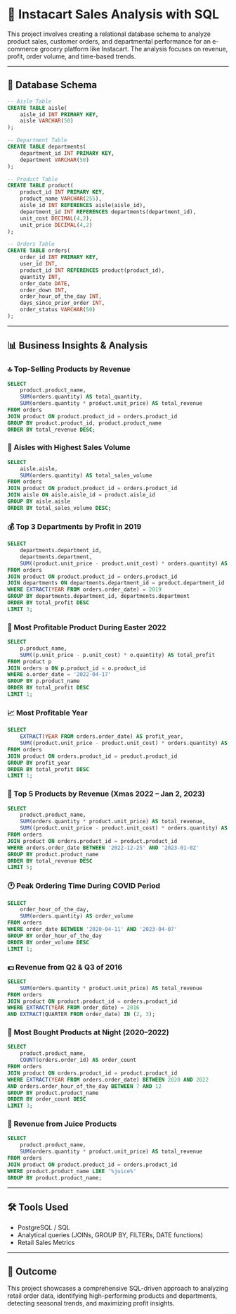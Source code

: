 # 🛒 Instacart Sales Analysis with SQL

This project involves creating a relational database schema to analyze product sales, customer orders, and departmental performance for an e-commerce grocery platform like Instacart. The analysis focuses on revenue, profit, order volume, and time-based trends.

---

## 🧱 Database Schema

```sql
-- Aisle Table
CREATE TABLE aisle(
    aisle_id INT PRIMARY KEY,
    aisle VARCHAR(50)
);

-- Department Table
CREATE TABLE departments(
    department_id INT PRIMARY KEY,
    department VARCHAR(50)
);

-- Product Table
CREATE TABLE product(
    product_id INT PRIMARY KEY,
    product_name VARCHAR(255),
    aisle_id INT REFERENCES aisle(aisle_id),
    department_id INT REFERENCES departments(department_id),
    unit_cost DECIMAL(4,2),
    unit_price DECIMAL(4,2)
);

-- Orders Table
CREATE TABLE orders(
    order_id INT PRIMARY KEY,
    user_id INT,
    product_id INT REFERENCES product(product_id),
    quantity INT,
    order_date DATE,
    order_down INT,
    order_hour_of_the_day INT,
    days_since_prior_order INT,
    order_status VARCHAR(50)
);
```

---

## 📊 Business Insights & Analysis

### 🔝 Top-Selling Products by Revenue
```sql
SELECT
    product.product_name,
    SUM(orders.quantity) AS total_quantity,
    SUM(orders.quantity * product.unit_price) AS total_revenue
FROM orders
JOIN product ON product.product_id = orders.product_id
GROUP BY product.product_id, product.product_name
ORDER BY total_revenue DESC;
```

### 🛒 Aisles with Highest Sales Volume
```sql
SELECT
    aisle.aisle,
    SUM(orders.quantity) AS total_sales_volume
FROM orders
JOIN product ON product.product_id = orders.product_id
JOIN aisle ON aisle.aisle_id = product.aisle_id
GROUP BY aisle.aisle
ORDER BY total_sales_volume DESC;
```

### 💰 Top 3 Departments by Profit in 2019
```sql
SELECT
    departments.department_id,
    departments.department,
    SUM((product.unit_price - product.unit_cost) * orders.quantity) AS total_profit
FROM orders
JOIN product ON product.product_id = orders.product_id
JOIN departments ON departments.department_id = product.department_id
WHERE EXTRACT(YEAR FROM orders.order_date) = 2019
GROUP BY departments.department_id, departments.department
ORDER BY total_profit DESC
LIMIT 3;
```

### 🐣 Most Profitable Product During Easter 2022
```sql
SELECT
    p.product_name,
    SUM((p.unit_price - p.unit_cost) * o.quantity) AS total_profit
FROM product p
JOIN orders o ON p.product_id = o.product_id
WHERE o.order_date = '2022-04-17'
GROUP BY p.product_name
ORDER BY total_profit DESC
LIMIT 1;
```

### 📈 Most Profitable Year
```sql
SELECT
    EXTRACT(YEAR FROM orders.order_date) AS profit_year,
    SUM((product.unit_price - product.unit_cost) * orders.quantity) AS total_profit
FROM orders
JOIN product ON orders.product_id = product.product_id
GROUP BY profit_year
ORDER BY total_profit DESC
LIMIT 1;
```

### 🎄 Top 5 Products by Revenue (Xmas 2022 – Jan 2, 2023)
```sql
SELECT
    product.product_name,
    SUM(orders.quantity * product.unit_price) AS total_revenue,
    SUM((product.unit_price - product.unit_cost) * orders.quantity) AS total_profit
FROM orders
JOIN product ON orders.product_id = product.product_id
WHERE orders.order_date BETWEEN '2022-12-25' AND '2023-01-02'
GROUP BY product.product_name
ORDER BY total_revenue DESC
LIMIT 5;
```

### 🕐 Peak Ordering Time During COVID Period
```sql
SELECT
    order_hour_of_the_day,
    SUM(orders.quantity) AS order_volume
FROM orders
WHERE order_date BETWEEN '2020-04-11' AND '2023-04-07'
GROUP BY order_hour_of_the_day
ORDER BY order_volume DESC
LIMIT 1;
```

### 💵 Revenue from Q2 & Q3 of 2016
```sql
SELECT
    SUM(orders.quantity * product.unit_price) AS total_revenue
FROM orders
JOIN product ON product.product_id = orders.product_id
WHERE EXTRACT(YEAR FROM order_date) = 2016
AND EXTRACT(QUARTER FROM order_date) IN (2, 3);
```

### 🌙 Most Bought Products at Night (2020–2022)
```sql
SELECT
    product.product_name,
    COUNT(orders.order_id) AS order_count
FROM orders
JOIN product ON orders.product_id = product.product_id
WHERE EXTRACT(YEAR FROM orders.order_date) BETWEEN 2020 AND 2022
AND orders.order_hour_of_the_day BETWEEN 7 AND 12
GROUP BY product.product_name
ORDER BY order_count DESC
LIMIT 3;
```

### 🧃 Revenue from Juice Products
```sql
SELECT
    product.product_name,
    SUM(orders.quantity * product.unit_price) AS total_revenue
FROM orders
JOIN product ON product.product_id = orders.product_id
WHERE product.product_name LIKE '%juice%'
GROUP BY product.product_name;
```

---

## 🛠️ Tools Used

- PostgreSQL / SQL
- Analytical queries (JOINs, GROUP BY, FILTERs, DATE functions)
- Retail Sales Metrics

---

## 📌 Outcome

This project showcases a comprehensive SQL-driven approach to analyzing retail order data, identifying high-performing products and departments, detecting seasonal trends, and maximizing profit insights.

